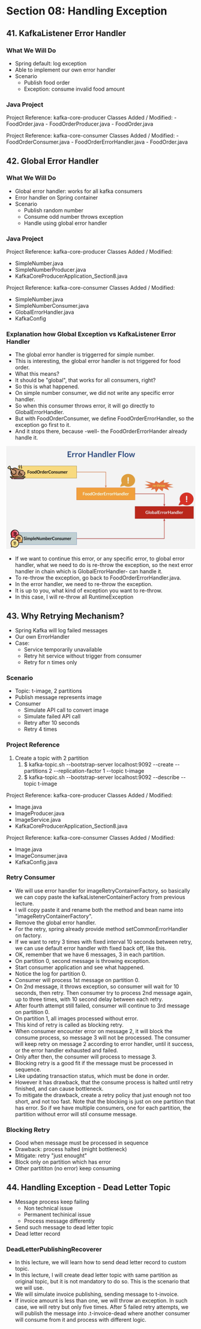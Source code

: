 # Section 08: Handling Exception

## 41. KafkaListener Error Handler

### What We Will Do

- Spring default: log exception
- Able to implement our own error handler
- Scenario
  - Publish food order
  - Exception: consume invalid food amount

### Java Project

Project Reference: kafka-core-producer
Classes Added / Modified: 
    - FoodOrder.java
    - FoodOrderProducer.java
    - FoodOrder.java

Project Reference: kafka-core-consumer
Classes Added / Modified: 
    - FoodOrderConsumer.java
    - FoodOrderErrorHandler.java
    - FoodOrder.java


## 42. Global Error Handler

### What We Will Do

- Global error handler: works for all kafka consumers
- Error handler on Spring container
- Scenario
  - Publish random number
  - Consume odd number throws exception
  - Handle using global error handler


### Java Project

Project Reference: kafka-core-producer
Classes Added / Modified: 
  - SimpleNumber.java
  - SimpleNumberProducer.java
  - KafkaCoreProducerApplication_Section8.java
  
Project Reference: kafka-core-consumer
Classes Added / Modified: 
  - SimpleNumber.java
  - SimpleNumberConsumer.java
  - GlobalErrorHandler.java
  - KafkaConfig


### Explanation how Global Exception vs KafkaListener Error Handler

- The global error handler is triggerred for simple number.
- This is interesting, the global error handler is not triggered for food order.
- What this means?
- It should be "global", that works for all consumers, right?
- So this is what happened.
- On simple number consumer, we did not write any specific error handler.
- So when this consumer throws error, it will go directly to GlobalErrorHandler.
- But with FoodOrderConsumer, we define FoodOrderErrorHandler, so the exception go first to it.
- And it stops there, because -well- the FoodOrderErrorHander already handle it.


![alt text](https://github.com/marodrigues20/udemy_java/blob/main/JavaSpring%26ApacheKafkaBootcamp-BasicToComplete/Sections/Section-08/Global_Error_Handler.png?raw=true)


- If we want to continue this error, or any specific error, to global error handler, what we need to do is re-throw the exception, so the next error handler in chain which is GlobalErrorHandler- can handle it.
- To re-throw the exception, go back to FoodOrderErrorHandler.java.
- In the error handler, we need to re-throw the exception.
- It is up to you, what kind of exception you want to re-throw.
- In this case, I will re-throw all RuntimeException



## 43. Why Retrying Mechanism?

- Spring Kafka will log failed messages
- Our own ErrorHandler
- Case:
  - Service temporarily unavailable
  - Retry hit service without trigger from consumer
  - Retry for n times only


### Scenario

- Topic: t-image, 2 partitions
- Publish message represents image
- Consumer
  - Simulate API call to convert image
  - Simulate failed API call
  - Retry after 10 seconds
  - Retry 4 times


### Project Reference

1. Create a topic with 2 partition
   1. $ kafka-topic.sh --bootstrap-server localhost:9092 --create --partitions 2 --replication-factor 1 --topic t-image
   2. $ kafka-topic.sh --bootstrap-server localhost:9092 --describe --topic t-image

Project Reference: kafka-core-producer
Classes Added / Modified: 
- Image.java
- ImageProducer.java
- ImageService.java
- KafkaCoreProducerApplication_Section8.java


Project Reference: kafka-core-consumer
Classes Added / Modified: 
- Image.java
- ImageConsumer.java
- KafkaConfig.java


### Retry Consumer

- We will use error handler for imageRetryContainerFactory, so basically we can copy paste the kafkaListenerContainerFactory from previous lecture.
- I will copy paste it and rename both the method and bean name into "imageRetryContainerFactory".
- Remove the global error handler.
- For the retry, spring already provide method setCommonErrorHandler on factory.
- If we want to retry 3 times with fixed interval 10 seconds between retry, we can use default error handler with fixed back off, like this.
- OK, remember that we have 6 messages, 3 in each partition.
- On partition 0, second message is throwing exception.
- Start consumer application and see what happened.
- Notice the log for partition 0.
- Consumer will process 1st message on partition 0.
- On 2nd message, it throws exception, so consumer will wait for 10 seconds, then retry. Then consumer try to process 2nd message again, up to three times, with 10 second delay between each retry.
- After fourth attempt still failed, consumer will continue to 3rd message on partition 0.
- On partition 1, all images processed without error.
- This kind of retry is called as blocking retry.
- When consumer encounter error on message 2, it will block the consume process, so message 3 will not be processed. The consumer will keep retry on message 2
according to error handler, until it success, or the error handler exhausted and failed.
- Only after then, the consumer will process to message 3.
- Blocking retry is a good fit if the message must be processed in sequence.
- Like updating transaction status, which must be done in order.
- However it has drawback, that the consume process is halted until retry finished, and can cause bottleneck.
- To mitigate the drawback, create a retry policy that just enough not too short, and not too fast. Note that the blocking is just on one partition that has error. So if we have multiple consumers, one for each partition, the partition without error will stil consume message.

### Blocking Retry

- Good when message must be processed in sequence
- Drawback: process halted (might bottleneck)
- Mitigate: retry "just enought"
- Block only on partition which has error
- Other partititon (no error) keep consuming


## 44. Handling Exception - Dead Letter Topic

- Message process keep failing
  - Non technical issue
  - Permanent techinical issue
  - Process message differently
- Send such message to dead letter topic
- Dead letter record

### DeadLetterPublishingRecoverer

- In this lecture, we will learn how to send dead letter record to custom topic.
- In this lecture, I will create dead letter topic with same partition as original topic, but it is not mandatory to do so. This is the scenario that we will use.
- We will simulate invoice publishing, sending message to t-invoice.
- If invoice amount is less than one, we will throw an exception. In such case, we will retry but only five times. After 5 failed retry attempts,
we will publish the message into .t-invoice-dead where another consumer will consume from it and process with different logic.

